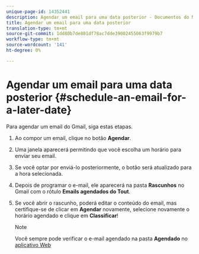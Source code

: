 ```yaml
---
unique-page-id: 14352441
description: Agendar um email para uma data posterior - Documentos do Marketing - Documentação do produto
title: Agendar um email para uma data posterior
translation-type: tm+mt
source-git-commit: 1dd80b7de801df78ac7dde39002455063f9979b7
workflow-type: tm+mt
source-wordcount: '141'
ht-degree: 0%

---
```



# Agendar um email para uma data posterior {#schedule-an-email-for-a-later-date}

Para agendar um email do Gmail, siga estas etapas.

1. Ao compor um email, clique no botão **Agendar**.

1. Uma janela aparecerá permitindo que você escolha um horário para enviar seu email.

1. Se você optar por enviá-lo posteriormente, o botão será atualizado para a hora selecionada.

1. Depois de programar o e-mail, ele aparecerá na pasta **Rascunhos** no Gmail com o rótulo **Emails agendados do Tout**.

1. Se você abrir o rascunho, poderá editar o conteúdo do email, mas certifique-se de clicar em **Agendar** novamente, selecione novamente o horário agendado e clique em **Classificar**!

   >[!NOTE]
   >
   >Você sempre pode verificar o e-mail agendado na pasta **Agendado** no [aplicativo Web](https://toutapp.com/login)
